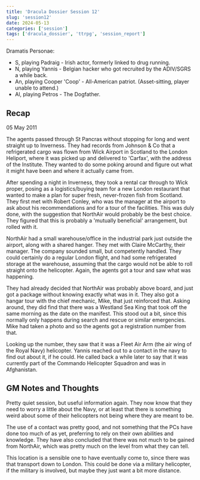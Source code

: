 ```yaml
---
title: 'Dracula Dossier Session 12'
slug: 'session12'
date: 2024-05-13
categories: ['session']
tags: ['dracula_dossier', 'ttrpg', 'session_report']
---
```


Dramatis Personae:

* S, playing Padraig - Irish actor, formerly linked to drug running.
* N, playing Yannis - Belgian hacker who got recruited by the ADIV/SGRS a while back.
* An, playing Cooper 'Coop' - All-American patriot. (Asset-sitting, player unable to attend.)
* Al, playing Petros - The Dogfather.

## Recap

05 May 2011

The agents passed through St Pancras without stopping for long and went straight up to Inverness. They had records from Johnson & Co that a refrigerated cargo was flown from Wick Airport in Scotland to the London Heliport, where it was picked up and delivered to 'Carfax', with the address of the Institute. They wanted to do some poking around and figure out what it might have been and where it actually came from.

After spending a night in Inverness, they took a rental car through to Wick proper, posing as a logistics/buying team for a new London restaurant that wanted to make a plan for super fresh, never-frozen fish from Scotland. They first met with Robert Conley, who was the manager at the airport to ask about his recommendations and for a tour of the facilities. This was duly done, with the suggestion that NorthAir would probably be the best choice. They figured that this is probably a 'mutually beneficial' arrangement, but rolled with it.

NorthAir had a small warehouse/office in the industrial park just outside the airport, along with a shared hanger. They met with Claire McCarthy, their manager. The company sounded small, but competently handled. They could certainly do a regular London flight, and had some refrigerated storage at the warehouse, assuming that the cargo would not be able to roll straight onto the helicopter. Again, the agents got a tour and saw what was happening.

They had already decided that NorthAir was probably above board, and just got a package without knowing exactly what was in it. They also got a hangar tour with the chief mechanic, Mike, that just reinforced that. Asking around, they did find that there was a Westland Sea King that took off the same morning as the date on the manifest. This stood out a bit, since this normally only happens during search and rescue or similar emergencies. Mike had taken a photo and so the agents got a registration number from that.

Looking up the number, they saw that it was a Fleet Air Arm (the air wing of the Royal Navy) helicopter. Yannis reached out to a contact in the navy to find out about it, if he could. He called back a while later to say that it was currently part of the Commando Helicopter Squadron and was in Afghanistan.

## GM Notes and Thoughts

Pretty quiet session, but useful information again. They now know that they need to worry a little about the Navy, or at least that there is something weird about some of their helicopters not being where they are meant to be.

The use of a contact was pretty good, and not something that the PCs have done too much of as yet, preferring to rely on their own abilities and knowledge. They have also concluded that there was not much to be gained from NorthAir, which was pretty much on the level from what they can tell.

This location is a sensible one to have eventually come to, since there was that transport down to London. This could be done via a military helicopter, if the military is involved, but maybe they just want a bit more distance.
